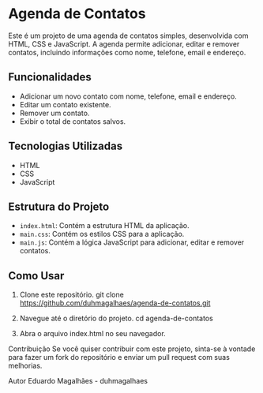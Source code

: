 # Agenda de Contatos

Este é um projeto de uma agenda de contatos simples, desenvolvida com HTML, CSS e JavaScript. A agenda permite adicionar, editar e remover contatos, incluindo informações como nome, telefone, email e endereço.

## Funcionalidades

- Adicionar um novo contato com nome, telefone, email e endereço.
- Editar um contato existente.
- Remover um contato.
- Exibir o total de contatos salvos.

## Tecnologias Utilizadas

- HTML
- CSS
- JavaScript

## Estrutura do Projeto

- `index.html`: Contém a estrutura HTML da aplicação.
- `main.css`: Contém os estilos CSS para a aplicação.
- `main.js`: Contém a lógica JavaScript para adicionar, editar e remover contatos.

## Como Usar

1. Clone este repositório.
   git clone https://github.com/duhmagalhaes/agenda-de-contatos.git

2. Navegue até o diretório do projeto.
   cd agenda-de-contatos

3. Abra o arquivo index.html no seu navegador.

Contribuição
Se você quiser contribuir com este projeto, sinta-se à vontade para fazer um fork do repositório e enviar um pull request com suas melhorias.


Autor
Eduardo Magalhães - duhmagalhaes
